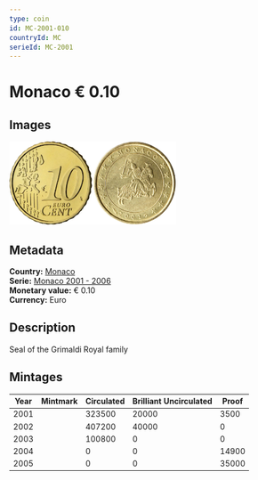 ```yaml
---
type: coin
id: MC-2001-010
countryId: MC
serieId: MC-2001
---
```


# Monaco € 0.10

## Images

<img src="../../../Images/common-2002-010.webp" height="150" alt="Front image"><img src="Images/monaco-2001-010.webp" height="150" alt="Back image">

## Metadata

**Country:** [Monaco](../index.md)\
**Serie:** [Monaco 2001 - 2006](index.md)\
**Monetary value:** € 0.10\
**Currency:** Euro

## Description

Seal of the Grimaldi Royal family

## Mintages

| Year | Mintmark | Circulated | Brilliant Uncirculated | Proof |
| ---- | -------- | ---------- | ---------------------- | ----- |
| 2001 |          | 323500     | 20000                  | 3500  |
| 2002 |          | 407200     | 40000                  | 0     |
| 2003 |          | 100800     | 0                      | 0     |
| 2004 |          | 0          | 0                      | 14900 |
| 2005 |          | 0          | 0                      | 35000 |
